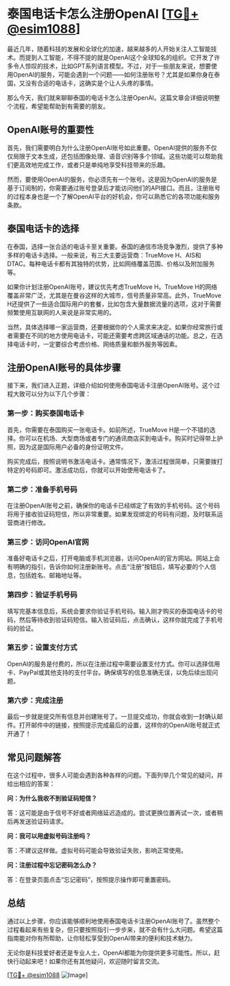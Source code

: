 # 泰国电话卡怎么注册OpenAI [[TG💪+ @esim1088](https://t.me/s/esim1088)]

最近几年，随着科技的发展和全球化的加速，越来越多的人开始关注人工智能技术。而提到人工智能，不得不提的就是OpenAI这个全球知名的组织。它开发了许多令人惊叹的技术，比如GPT系列语言模型。不过，对于一些朋友来说，想要使用OpenAI的服务，可能会遇到一个问题——如何注册账号？尤其是如果你身在泰国，又没有合适的电话卡，这确实是个让人头疼的事情。

那么今天，我们就来聊聊泰国的电话卡怎么注册OpenAI。这篇文章会详细说明整个流程，希望能帮助到有需要的朋友。

## OpenAI账号的重要性

首先，我们需要明白为什么注册OpenAI账号如此重要。OpenAI提供的服务不仅仅局限于文本生成，还包括图像处理、语音识别等多个领域。这些功能可以帮助我们更高效地完成工作，或者只是单纯地享受科技带来的乐趣。

然而，要使用OpenAI的服务，你必须先有一个账号。这是因为OpenAI的服务是基于订阅制的，你需要通过账号登录后才能访问他们的API接口。而且，注册账号的过程本身也是一个了解OpenAI平台的好机会，你可以熟悉它的各项功能和服务条款。

## 泰国电话卡的选择

在泰国，选择一张合适的电话卡至关重要。泰国的通信市场竞争激烈，提供了多种多样的电话卡选择。一般来说，有三大主要运营商：TrueMove H、AIS和DTAC。每种电话卡都有其独特的优势，比如网络覆盖范围、价格以及附加服务等。

如果你计划注册OpenAI账号，建议优先考虑TrueMove H。TrueMove H的网络覆盖非常广泛，尤其是在曼谷这样的大城市，信号质量非常高。此外，TrueMove H还提供了一些适合国际用户的套餐，比如包含大量数据流量的选项，这对于需要频繁使用互联网的人来说是非常实用的。

当然，具体选择哪一家运营商，还要根据你的个人需求来决定。如果你经常旅行或者需要在不同的地方使用电话卡，可能还需要考虑跨区域通话的功能。总之，在选择电话卡时，一定要综合考虑价格、网络质量和额外服务等因素。

## 注册OpenAI账号的具体步骤

接下来，我们进入正题，详细介绍如何使用泰国电话卡注册OpenAI账号。这个过程大致可以分为以下几个步骤：

### 第一步：购买泰国电话卡

首先，你需要在泰国购买一张电话卡。如前所述，TrueMove H是一个不错的选择。你可以在机场、大型商场或者专门的通讯商店买到电话卡。购买时记得带上护照，因为这是国际用户必备的身份证明文件。

购买完成后，按照说明书激活电话卡。通常情况下，激活过程很简单，只需要拨打特定的号码即可。激活成功后，你就可以开始使用电话卡了。

### 第二步：准备手机号码

在注册OpenAI账号之前，确保你的电话卡已经绑定了有效的手机号码。这个号码将用于接收验证码短信，所以非常重要。如果发现绑定的号码有问题，及时联系运营商进行修改。

### 第三步：访问OpenAI官网

准备好电话卡之后，打开电脑或手机浏览器，访问OpenAI的官方网站。网站上会有明确的指引，告诉你如何注册新账号。点击“注册”按钮后，填写必要的个人信息，包括姓名、邮箱地址等。

### 第四步：验证手机号码

填写完基本信息后，系统会要求你验证手机号码。输入刚才购买的泰国电话卡的号码，然后等待收到验证码短信。输入验证码后，点击确认，这样你就完成了手机号码的验证。

### 第五步：设置支付方式

OpenAI的服务是付费的，所以在注册过程中需要设置支付方式。你可以选择信用卡、PayPal或其他支持的支付平台。确保填写的信息准确无误，以免后续出现问题。

### 第六步：完成注册

最后一步就是提交所有信息并创建账号了。一旦提交成功，你就会收到一封确认邮件。打开邮件中的链接，按照提示完成最后的设置，这样你的OpenAI账号就正式开通了！

## 常见问题解答

在这个过程中，很多人可能会遇到各种各样的问题。下面列举几个常见的疑问，并给出相应的答案：

**问：为什么我收不到验证码短信？**

答：这可能是由于信号不好或者网络延迟造成的。尝试更换位置再试一次，或者稍后再发送验证码请求。

**问：我可以用虚拟号码注册吗？**

答：不建议这样做。虚拟号码可能会导致验证失败，影响正常使用。

**问：注册过程中忘记密码怎么办？**

答：在登录页面点击“忘记密码”，按照提示操作即可重置密码。

## 总结

通过以上步骤，你应该能够顺利地使用泰国电话卡注册OpenAI账号了。虽然整个过程看起来有些复杂，但只要按照指引一步步来，就不会有什么大问题。希望这篇指南能对你有所帮助，让你轻松享受到OpenAI带来的便利和技术魅力。

无论你是科技爱好者还是专业人士，OpenAI都能为你提供更多可能性。所以，赶快行动起来吧！如果你还有其他疑问，欢迎随时留言交流。

[[TG💪+ @esim1088](https://t.me/s/esim1088) ![Image](https://i.postimg.cc/4NQfJmqS/Snipaste-2025-05-13-00-14-12.png)]